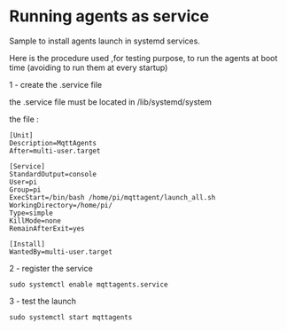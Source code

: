 # Running agents as service

Sample to install agents launch in systemd services. 

Here is the procedure used ,for testing purpose, to run the agents at boot time (avoiding to run them at every startup)

1 - create the .service file

the .service file must be located in /lib/systemd/system

the file :
```
[Unit]
Description=MqttAgents
After=multi-user.target

[Service]
StandardOutput=console
User=pi
Group=pi
ExecStart=/bin/bash /home/pi/mqttagent/launch_all.sh
WorkingDirectory=/home/pi/
Type=simple
KillMode=none
RemainAfterExit=yes

[Install]
WantedBy=multi-user.target

```


2 - register the service

```
sudo systemctl enable mqttagents.service
```

3 - test the launch

```
sudo systemctl start mqttagents
```

